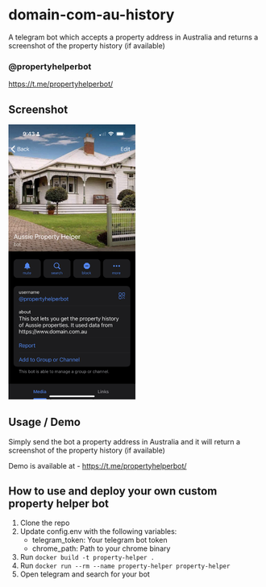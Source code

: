 # domain-com-au-history
A telegram bot which accepts a property address in Australia and returns a screenshot of the property history (if available)

### @propertyhelperbot
https://t.me/propertyhelperbot/

## Screenshot
<img src="https://raw.githubusercontent.com/intothevoid/domain-com-au-history/main/sshot.jpeg" width="50%" height="50%"></img>

## Usage / Demo
Simply send the bot a property address in Australia and it will return a screenshot of the property history (if available)

Demo is available at - https://t.me/propertyhelperbot/

## How to use and deploy your own custom property helper bot
1. Clone the repo
2. Update config.env with the following variables:
    - telegram_token: Your telegram bot token
    - chrome_path: Path to your chrome binary
3. Run `docker build -t property-helper .`
4. Run `docker run --rm --name property-helper property-helper`
5. Open telegram and search for your bot
